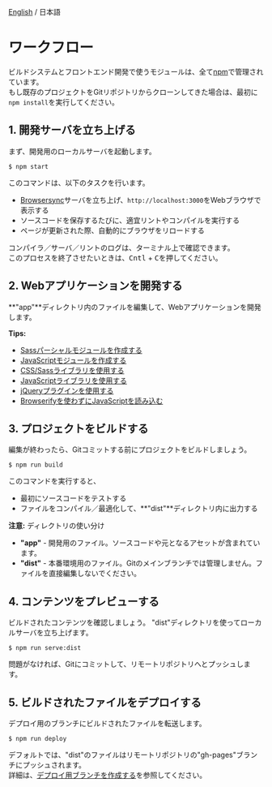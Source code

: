 [English](../help/workflow.md) / 日本語

# ワークフロー

ビルドシステムとフロントエンド開発で使うモジュールは、全て[npm](https://www.npmjs.com/)で管理されています。  
もし既存のプロジェクトをGitリポジトリからクローンしてきた場合は、最初に`npm install`を実行してください。

## 1. 開発サーバを立ち上げる
まず、開発用のローカルサーバを起動します。

```
$ npm start
```

このコマンドは、以下のタスクを行います。

- [Browsersync](https://www.browsersync.io/)サーバを立ち上げ、`http://localhost:3000`をWebブラウザで表示する
- ソースコードを保存するたびに、適宜リントやコンパイルを実行する
- ページが更新された際、自動的にブラウザをリロードする

コンパイラ／サーバ／リントのログは、ターミナル上で確認できます。  
このプロセスを終了させたいときは、<kbd>Cntl</kbd> + <kbd>C</kbd>を押してください。

## 2. Webアプリケーションを開発する
**"app"**ディレクトリ内のファイルを編集して、Webアプリケーションを開発します。

**Tips:**

- [Sassパーシャルモジュールを作成する](sass-modules.md)
- [JavaScriptモジュールを作成する](js-modules.md)
- [CSS/Sassライブラリを使用する](css-libraries.md)
- [JavaScriptライブラリを使用する](js-libraries.md)
- [jQueryプラグインを使用する](jquery-plugins.md)
- [Browserifyを使わずにJavaScriptを読み込む](js-without-browserify.md)

## 3. プロジェクトをビルドする
編集が終わったら、Gitコミットする前にプロジェクトをビルドしましょう。

```
$ npm run build
```

このコマンドを実行すると、

- 最初にソースコードをテストする
- ファイルをコンパイル／最適化して、**"dist"**ディレクトリ内に出力する

**注意:** ディレクトリの使い分け

- **"app"** - 開発用のファイル。ソースコードや元となるアセットが含まれています。
- **"dist"** - 本番環境用のファイル。Gitのメインブランチでは管理しません。ファイルを直接編集しないでください。

## 4. コンテンツをプレビューする
ビルドされたコンテンツを確認しましょう。
"dist"ディレクトリを使ってローカルサーバを立ち上げます。

```
$ npm run serve:dist
```

問題がなければ、Gitにコミットして、リモートリポジトリへとプッシュします。

## 5. ビルドされたファイルをデプロイする
デプロイ用のブランチにビルドされたファイルを転送します。

```
$ npm run deploy
```

デフォルトでは、"dist"のファイルはリモートリポジトリの"gh-pages"ブランチにプッシュされます。  
詳細は、[デプロイ用ブランチを作成する](deploy-branch.md)を参照してください。
